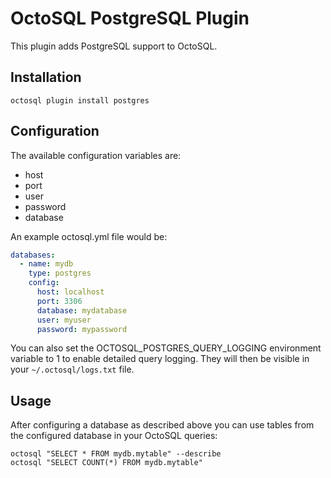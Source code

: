 # OctoSQL PostgreSQL Plugin

This plugin adds PostgreSQL support to OctoSQL.

## Installation

```
octosql plugin install postgres
```

## Configuration

The available configuration variables are:
- host
- port
- user
- password
- database

An example octosql.yml file would be:
```yaml
databases:
  - name: mydb
    type: postgres
    config:
      host: localhost
      port: 3306
      database: mydatabase
      user: myuser
      password: mypassword
```

You can also set the OCTOSQL_POSTGRES_QUERY_LOGGING environment variable to 1 to enable detailed query logging. They will then be visible in your `~/.octosql/logs.txt` file.

## Usage

After configuring a database as described above you can use tables from the configured database in your OctoSQL queries:
```
octosql "SELECT * FROM mydb.mytable" --describe
octosql "SELECT COUNT(*) FROM mydb.mytable"
```
